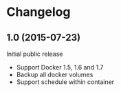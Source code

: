 # Changelog


## 1.0 (2015-07-23)


Initial public release

- Support Docker 1.5, 1.6 and 1.7
- Backup all docker volumes
- Support schedule within container
